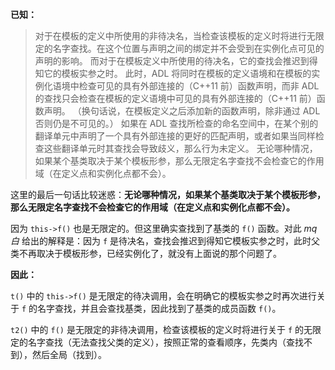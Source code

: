 **已知：**

> 对于在模板的定义中所使用的非待决名，当检查该模板的定义时将进行无限定的名字查找。在这个位置与声明之间的绑定并不会受到在实例化点可见的声明的影响。 而对于在模板定义中所使用的待决名，它的查找会推迟到得知它的模板实参之时。 此时，ADL 将同时在模板的定义语境和在模板的实例化语境中检查可见的具有外部连接的（C++11 前）函数声明，而非 ADL 的查找只会检查在模板的定义语境中可见的具有外部连接的（C++11 前）函数声明。 （换句话说，在模板定义之后添加新的函数声明，除非通过 ADL 否则仍是不可见的。） 如果在 ADL 查找所检查的命名空间中，在某个别的翻译单元中声明了一个具有外部连接的更好的匹配声明，或者如果当同样检查这些翻译单元时其查找会导致歧义，那么行为未定义。 无论哪种情况，如果某个基类取决于某个模板形参，那么无限定名字查找不会检查它的作用域（在定义点和实例化点都不会）。

这里的最后一句话比较迷惑：**无论哪种情况，如果某个基类取决于某个模板形参，那么无限定名字查找不会检查它的作用域（在定义点和实例化点都不会）。**

因为 `this->f()` 也是无限定的。但这里确实查找到了基类的 `f()` 函数。对此 *mq 白* 给出的解释是：因为 `f` 是待决名，查找会推迟到得知它模板实参之时，此时父类不再取决于模板形参，已经实例化了，就没有上面说的那个问题了。

**因此：**

`t()` 中的 `this->f()` 是无限定的待决调用，会在明确它的模板实参之时再次进行关于 `f` 的名字查找，并且会查找基类，因此找到了基类的成员函数 `f()`。

`t2()` 中的 `f()` 是无限定的非待决调用，检查该模板的定义时将进行关于 `f` 的无限定的名字查找（无法查找父类的定义），按照正常的查看顺序，先类内（查找不到），然后全局（找到）。